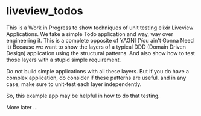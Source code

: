 # liveview_todos

This is a Work in Progress to show techniques of unit testing elixir Liveview Applications.
We take a simple Todo application and way, way over engineering it. 
This is a complete opposite of YAGNI (You ain't Gonna Need it)
Because we want to show the layers of a typical DDD (Domain Driven Design) application using the structural patterns.
And also show how to test those layers with a stupid simple requirement.

Do not build simple applications with all these layers. 
But if you do have a complex application, do consider if these patterns are useful.
and in any case, make sure to unit-test each layer independently. 

So, this example app may be helpful in how to do that testing. 

More later ...